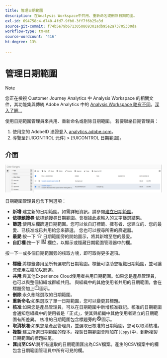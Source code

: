 ```yaml
---
title: 管理日期範圍
description: 在Analysis Workspace中共用、重新命名或刪除日期範圍。
exl-id: 694758c4-d740-4fd7-9fb0-3ff7f6b25a3d
source-git-commit: f74b5e79b6713050869301adb95e2a73705330da
workflow-type: tm+mt
source-wordcount: '416'
ht-degree: 13%

---
```


# 管理日期範圍

>[!NOTE]
>
>您正在檢視 Customer Journey Analytics 中 Analysis Workspace 的相關文件，其功能集與傳統 Adobe Analytics 中的 [Analysis Workspace 略有不同](https://experienceleague.adobe.com/docs/analytics/analyze/analysis-workspace/home.html?lang=zh-Hant)。[深入了解...](/help/getting-started/cja-aa.md)

使用日期範圍管理員來共用、重新命名或刪除日期範圍。 若要聯絡日期管理員：

1. 使用您的 AdobeID 憑證登入 [analytics.adobe.com](https://analytics.adobe.com)。
1. 導覽至[!UICONTROL 元件] > [!UICONTROL 日期範圍]。

## 介面

![UI](../assets/date-range-ui.png)

日期範圍管理員包含下列選項：

* **新增**:建立新的日期範圍。如需詳細資訊，請參閱[建立日期範圍](create.md)。
* **依標題搜尋**:依標題搜尋日期範圍。會根據此處輸入的文字篩選結果。
* **篩選**:使用左欄篩選日期範圍。您可以依自訂標籤、擁有者、您建立的、您的最愛、已核准或已共用給您來篩選。 您也可以搜尋所需的篩選器。
* **最愛**:按一下 ![](../assets/star.png) 日期範圍旁的開始圖示，將其新增至您的最愛。
* **自訂欄**:按一下 ![](../assets/columns.png) 欄位，以顯示或隱藏日期範圍管理器中的欄。

按一下一或多個日期範圍旁的核取方塊，即可取得更多選項。

* **標籤**:將標籤套用至所有選取的日期範圍。標籤可協助您組織日期範圍，並可讓您使用左欄加以篩選。
* **共用**:與其他Experience Cloud使用者共用日期範圍。如果您是產品管理員，也可以與整個組織或群組共用。 與組織中的其他使用者共用的日期範圍，會在標題旁加上![shared](../assets/shared.png)圖示。
* **刪除**:永久刪除選取的日期範圍。
* **重新命名**:如果選取了單一日期範圍，您可以變更其標題。
* **核准**:如果您是產品管理員，可以在日期範圍中新增核准戳記。核准的日期範圍會通知您組織中的使用者是「正式」，使其與組織中其他使用者建立的日期範圍有所差異。 核准的日期範圍包含標題旁的![已核准](../assets/approved.png)圖示。
* **取消核准**:如果您是產品管理員，並選取已核准的日期範圍，您可以取消核准。
* **複製**:建立所選日期範圍的復本。複製日期範圍會附加在`(Copy)`中，到新複製日期範圍的標題結尾。
* **匯出至CSV**:將所有選取的日期範圍匯出為CSV檔案。產生的CSV檔案中的欄包含日期範圍管理員中所有可見的欄。
